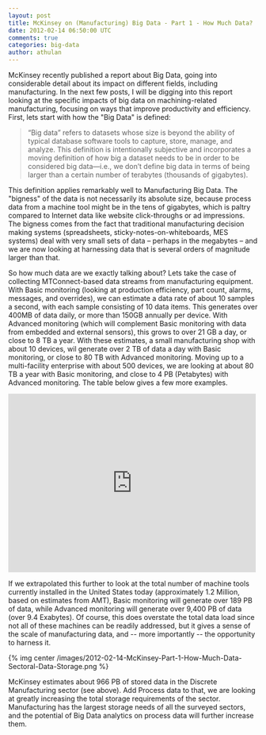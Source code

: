 ```yaml
---           
layout: post
title: McKinsey on (Manufacturing) Big Data - Part 1 - How Much Data?
date: 2012-02-14 06:50:00 UTC
comments: true
categories: big-data
author: athulan
---
```


McKinsey recently published a report about Big Data, going into considerable detail about its impact on different fields, including manufacturing. In the next few posts, I will be digging into this report looking at the specific impacts of big data on machining-related manufacturing, focusing on ways that improve productivity and efficiency.
First, lets start with how the "Big Data" is defined:
>“Big data” refers to datasets whose size is beyond the ability of typical database software tools to capture, store, manage, and analyze. This definition is intentionally subjective and incorporates a moving definition of how big a dataset needs to be in order to be considered big data—i.e., we don’t define big data in terms of being larger than a certain number of terabytes (thousands of gigabytes).

This definition applies remarkably well to Manufacturing Big Data. The "bigness" of the data is not necessarily its absolute size, because process data from a machine tool might be in the tens of gigabytes, which is paltry compared to Internet data like website click-throughs or ad impressions. The bigness comes from the fact that traditional manufacturing decision making systems (spreadsheets, sticky-notes-on-whiteboards, MES systems) deal with very small sets of data – perhaps in the megabytes – and we are now looking at harnessing data that is several orders of magnitude larger than that.

So how much data are we exactly talking about? Lets take the case of collecting MTConnect-based data streams from manufacturing equipment. With Basic monitoring (looking at production efficiency, part count, alarms, messages, and overrides), we can estimate a data rate of about 10 samples a second, with each sample consisting of 10 data items. This generates over 400MB of data daily, or more than 150GB annually per device. With Advanced monitoring (which will complement Basic monitoring with data from embedded and external sensors), this grows to over 21 GB a day, or close to 8 TB a year. With these estimates, a small manufacturing shop with about 10 devices, wil generate over 2 TB of data a day with Basic monitoring, or close to 80 TB with Advanced monitoring. Moving up to a multi-facility enterprise with about 500 devices, we are looking at about 80 TB a year with Basic monitoring, and close to 4 PB (Petabytes) with Advanced monitoring. The table below gives a few more examples.

<iframe frameborder="0" height="360" src="https://docs.google.com/spreadsheet/pub?key=0AnJkF2eeISMAdG5yTjZ4TkgyVEVEWE5rM2E5bmE1eUE&amp;single=true&amp;gid=0&amp;output=html&amp;widget=true" width="500"></iframe>

If we extrapolated this further to look at the total number of machine tools currently installed in the United States today (approximately 1.2 Million, based on estimates from AMT), Basic monitoring will generate over 189 PB of data, while Advanced monitoring will generate over 9,400 PB of data (over 9.4 Exabytes). Of course, this does overstate the total data load since not all of these machines can be readily addressed, but it gives a sense of the scale of manufacturing data, and -- more importantly -- the opportunity to harness it.

{% img center /images/2012-02-14-McKinsey-Part-1-How-Much-Data-Sectoral-Data-Storage.png %}

McKinsey estimates about 966 PB of stored data in the Discrete Manufacturing sector (see above). Add Process data to that, we are looking at greatly increasing the total storage requirements of the sector. Manufacturing has the largest storage needs of all the surveyed sectors, and the potential of Big Data analytics on process data will further increase them.